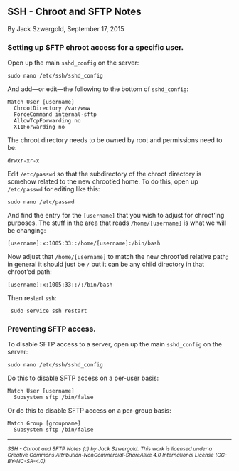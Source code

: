 ## SSH - Chroot and SFTP Notes

By Jack Szwergold, September 17, 2015

### Setting up SFTP chroot access for a specific user.

Open up the main `sshd_config` on the server:

    sudo nano /etc/ssh/sshd_config

And add—or edit—the following to the bottom of `sshd_config`:

	Match User [username]
	  ChrootDirectory /var/www
	  ForceCommand internal-sftp
	  AllowTcpForwarding no
	  X11Forwarding no

The chroot directory needs to be owned by root and permissions need to be:

    drwxr-xr-x

Edit `/etc/passwd` so that the subdirectory of the chroot directory is somehow related to the new chroot’ed home. To do this, open up `/etc/passwd` for editing like this:

    sudo nano /etc/passwd

And find the entry for the `[username]` that you wish to adjust for chroot’ing purposes. The stuff in the area that reads `/home/[username]` is what we will be changing:

    [username]:x:1005:33::/home/[username]:/bin/bash

Now adjust that `/home/[username]` to match the new chroot’ed relative path; in general it should just be `/` but it can be any child directory in that chroot’ed path:

    [username]:x:1005:33::/:/bin/bash

Then restart `ssh`:

     sudo service ssh restart

### Preventing SFTP access.

To disable SFTP access to a server, open up the main `sshd_config` on the server:

    sudo nano /etc/ssh/sshd_config

Do this to disable SFTP access on a per-user basis:

	Match User [username]
	  Subsystem sftp /bin/false

Or do this to disable SFTP access on a per-group basis:

	Match Group [groupname]
	  Subsystem sftp /bin/false

***

<sup>*SSH - Chroot and SFTP Notes (c) by Jack Szwergold. This work is licensed under a Creative Commons Attribution-NonCommercial-ShareAlike 4.0 International License (CC-BY-NC-SA-4.0).*</sup>